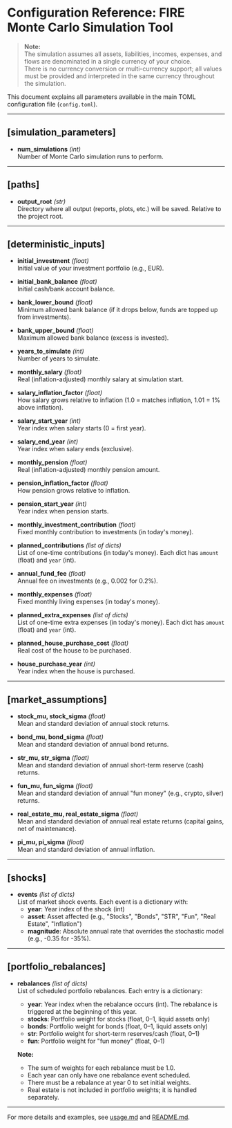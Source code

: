 # Configuration Reference: FIRE Monte Carlo Simulation Tool

> **Note:**  
> The simulation assumes all assets, liabilities, incomes, expenses, and flows are denominated in a
> single currency of your choice.  
> There is no currency conversion or multi-currency support; all values must be provided and
> interpreted in the same currency throughout the simulation.

This document explains all parameters available in the main TOML configuration file (`config.toml`).

---

## [simulation_parameters]

- **num_simulations** _(int)_  
  Number of Monte Carlo simulation runs to perform.

---

## [paths]

- **output_root** _(str)_  
  Directory where all output (reports, plots, etc.) will be saved. Relative to the project root.

---

## [deterministic_inputs]

- **initial_investment** _(float)_  
  Initial value of your investment portfolio (e.g., EUR).

- **initial_bank_balance** _(float)_  
  Initial cash/bank account balance.

- **bank_lower_bound** _(float)_  
  Minimum allowed bank balance (if it drops below, funds are topped up from investments).

- **bank_upper_bound** _(float)_  
  Maximum allowed bank balance (excess is invested).

- **years_to_simulate** _(int)_  
  Number of years to simulate.

- **monthly_salary** _(float)_  
  Real (inflation-adjusted) monthly salary at simulation start.

- **salary_inflation_factor** _(float)_  
  How salary grows relative to inflation (1.0 = matches inflation, 1.01 = 1% above inflation).

- **salary_start_year** _(int)_  
  Year index when salary starts (0 = first year).

- **salary_end_year** _(int)_  
  Year index when salary ends (exclusive).

- **monthly_pension** _(float)_  
  Real (inflation-adjusted) monthly pension amount.

- **pension_inflation_factor** _(float)_  
  How pension grows relative to inflation.

- **pension_start_year** _(int)_  
  Year index when pension starts.

- **monthly_investment_contribution** _(float)_  
  Fixed monthly contribution to investments (in today's money).

- **planned_contributions** _(list of dicts)_  
  List of one-time contributions (in today's money). Each dict has `amount` (float) and `year` (int).

- **annual_fund_fee** _(float)_  
  Annual fee on investments (e.g., 0.002 for 0.2%).

- **monthly_expenses** _(float)_  
  Fixed monthly living expenses (in today's money).

- **planned_extra_expenses** _(list of dicts)_  
  List of one-time extra expenses (in today's money). Each dict has `amount` (float) and `year` (int).

- **planned_house_purchase_cost** _(float)_  
  Real cost of the house to be purchased.

- **house_purchase_year** _(int)_  
  Year index when the house is purchased.

---

## [market_assumptions]

- **stock_mu, stock_sigma** _(float)_  
  Mean and standard deviation of annual stock returns.

- **bond_mu, bond_sigma** _(float)_  
  Mean and standard deviation of annual bond returns.

- **str_mu, str_sigma** _(float)_  
  Mean and standard deviation of annual short-term reserve (cash) returns.

- **fun_mu, fun_sigma** _(float)_  
  Mean and standard deviation of annual "fun money" (e.g., crypto, silver) returns.

- **real_estate_mu, real_estate_sigma** _(float)_  
  Mean and standard deviation of annual real estate returns (capital gains, net of maintenance).

- **pi_mu, pi_sigma** _(float)_  
  Mean and standard deviation of annual inflation.

---

## [shocks]

- **events** _(list of dicts)_  
  List of market shock events. Each event is a dictionary with:
  - **year**: Year index of the shock (int)
  - **asset**: Asset affected (e.g., "Stocks", "Bonds", "STR", "Fun", "Real Estate", "Inflation")
  - **magnitude**: Absolute annual rate that overrides the stochastic model (e.g., -0.35 for -35%).

---

## [portfolio_rebalances]

- **rebalances** _(list of dicts)_  
  List of scheduled portfolio rebalances. Each entry is a dictionary:

  - **year**: Year index when the rebalance occurs (int). The rebalance is triggered at the beginning of this year.
  - **stocks**: Portfolio weight for stocks (float, 0–1, liquid assets only)
  - **bonds**: Portfolio weight for bonds (float, 0–1, liquid assets only)
  - **str**: Portfolio weight for short-term reserves/cash (float, 0–1)
  - **fun**: Portfolio weight for "fun money" (float, 0–1)

  **Note:**

  - The sum of weights for each rebalance must be 1.0.
  - Each year can only have one rebalance event scheduled.
  - There must be a rebalance at year 0 to set initial weights.
  - Real estate is not included in portfolio weights; it is handled separately.

---

For more details and examples, see [usage.md](usage.md) and [README.md](../README.md).

